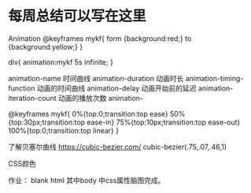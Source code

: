 # 每周总结可以写在这里

Animation
@keyframes mykf{
	form {background:red;}
	to {background:yellow;}
}

div{
	animation:mykf 5s infinite;
}

animation-name 时间曲线
animation-duration 动画时长
animation-timing-function 动画的时间曲线
animation-delay 动画开始前的延迟
animation-iteration-count 动画的播放次数
animation-

@keyframes mykf{
	0%{top:0;transition:top ease}
	50%{top:30px;transition:top ease-in}
	75%{top:10px;transition:top ease-out}
	100%{top:0;transition:top linear}
}

了解贝塞尔曲线
https://cubic-bezier.com/
cubic-bezier(.75,.07,.46,1)

CSS颜色

作业：
blank html 其中body 中css属性脑图完成。